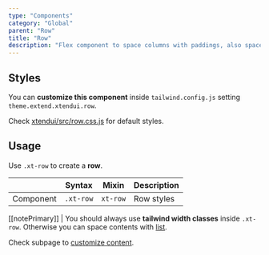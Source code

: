 ```yaml
---
type: "Components"
category: "Global"
parent: "Row"
title: "Row"
description: "Flex component to space columns with paddings, also spaces vertically."
---
```


## Styles

You can **customize this component** inside `tailwind.config.js` setting `theme.extend.xtendui.row`.

Check [xtendui/src/row.css.js](https://github.com/minimit/xtendui/blob/beta/src/row.css.js) for default styles.

## Usage

Use `.xt-row` to create a **row**.

<div class="xt-overflow-sub overflow-y-hidden overflow-x-scroll my-4 xt-my-auto w-full">

|                      | Syntax                          | Mixin            | Description                   |
| ----------------------- | ----------------------------------------- | -----------------------------| ----------------------------- |
| Component                  | `.xt-row`                     | `xt-row`                | Row styles            |

</div>

<demo>
  <demoinline src="demos/components/row/usage">
  </demoinline>
</demo>

[[notePrimary]]
| You should always use **tailwind width classes** inside `.xt-row`. Otherwise you can space contents with [list](/components/list).

Check subpage to [customize content](/components/row/content).
